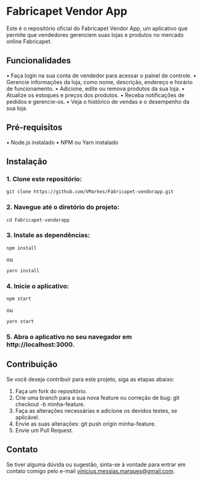# Fabricapet Vendor App
Este é o repositório oficial do Fabricapet Vendor App, um aplicativo que permite que vendedores gerenciem suas lojas e produtos no mercado online Fabricapet.

## Funcionalidades
• Faça login na sua conta de vendedor para acessar o painel de controle.
• Gerencie informações da loja, como nome, descrição, endereço e horário de funcionamento.
• Adicione, edite ou remova produtos da sua loja.
• Atualize os estoques e preços dos produtos.
• Receba notificações de pedidos e gerencie-os.
• Veja o histórico de vendas e o desempenho da sua loja.

## Pré-requisitos
• Node.js instalado
• NPM ou Yarn instalado

## Instalação
### 1. Clone este repositório:
```
git clone https://github.com/VMarkes/Fabricapet-vendorapp.git
```

### 2. Navegue até o diretório do projeto:
```
cd Fabricapet-vendorapp
```

### 3. Instale as dependências:
```
npm install
```
ou
```
yarn install
```

### 4. Inicie o aplicativo:
```
npm start
```
ou
```
yarn start
```

### 5. Abra o aplicativo no seu navegador em http://localhost:3000.

## Contribuição
Se você deseja contribuir para este projeto, siga as etapas abaixo:

1. Faça um fork do repositório.
2. Crie uma branch para a sua nova feature ou correção de bug: git checkout -b minha-feature.
3. Faça as alterações necessárias e adicione os devidos testes, se aplicável.
4. Envie as suas alterações: git push origin minha-feature.
5. Envie um Pull Request.

## Contato
Se tiver alguma dúvida ou sugestão, sinta-se à vontade para entrar em contato comigo pelo e-mail vinicius.messias.marques@gmail.com.
